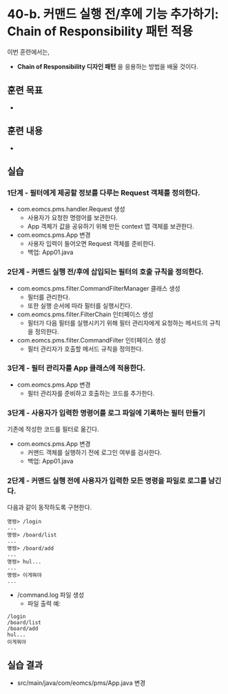 # 40-b. 커맨드 실행 전/후에 기능 추가하기: Chain of Responsibility 패턴 적용

이번 훈련에서는,
- **Chain of Responsibility 디자인 패턴** 을 응용하는 방법을 배울 것이다.

## 훈련 목표
-

## 훈련 내용
-

## 실습

### 1단계 - 필터에게 제공할 정보를 다루는 Request 객체를 정의한다.

- com.eomcs.pms.handler.Request 생성
  - 사용자가 요청한 명령어를 보관한다.
  - App 객체가 값을 공유하기 위해 만든 context 맵 객체를 보관한다.
- com.eomcs.pms.App 변경
  - 사용자 입력이 들어오면 Request 객체를 준비한다.
  - 백업: App01.java

### 2단계 - 커맨드 실행 전/후에 삽입되는 필터의 호출 규칙을 정의한다.

- com.eomcs.pms.filter.CommandFilterManager 클래스 생성
  - 필터를 관리한다.
  - 또한 실행 순서에 따라 필터를 실행시킨다.
- com.eomcs.pms.filter.FilterChain 인터페이스 생성
  - 필터가 다음 필터를 실행시키기 위해 필터 관리자에게 요청하는 메서드의 규칙을 정의한다.
- com.eomcs.pms.filter.CommandFilter 인터페이스 생성
  - 필터 관리자가 호출할 메서드 규칙을 정의한다.

### 3단계 - 필터 관리자를 App 클래스에 적용한다.

- com.eomcs.pms.App 변경
  - 필터 관리자를 준비하고 호출하는 코드를 추가한다.

### 3단계 - 사용자가 입력한 명령어를 로그 파일에 기록하는 필터 만들기

기존에 작성한 코드를 필터로 옮긴다.

- com.eomcs.pms.App 변경
  - 커맨드 객체를 실행하기 전에 로그인 여부를 검사한다.
  - 백업: App01.java

### 2단계 - 커맨드 실행 전에 사용자가 입력한 모든 명령을 파일로 로그를 남긴다.

다음과 같이 동작하도록 구현한다.
```
명령> /login
...
명령> /board/list
...
명령> /board/add
...
명령> hul...
...
명령> 이게뭐야
...
```

- /command.log 파일 생성
  - 파일 출력 예:
```
/login
/board/list
/board/add
hul...
이게뭐야
```



## 실습 결과
- src/main/java/com/eomcs/pms/App.java 변경
